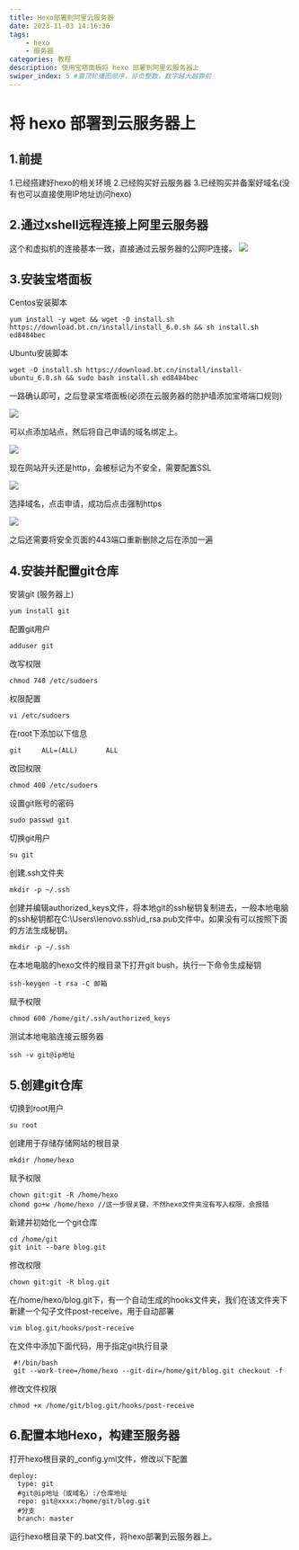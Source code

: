 ```yaml
---
title: Hexo部署到阿里云服务器
date: 2023-11-03 14:16:36
tags: 
    - hexo
    - 服务器
categories: 教程
description: 使用宝塔面板将 hexo 部署到阿里云服务器上
swiper_index: 5 #置顶轮播图顺序，非负整数，数字越大越靠前
---
```


# 将 hexo 部署到云服务器上

## 1.前提
1.已经搭建好hexo的相关环境
2.已经购买好云服务器
3.已经购买并备案好域名(没有也可以直接使用IP地址访问hexo)

## 2.通过xshell远程连接上阿里云服务器
这个和虚拟机的连接基本一致，直接通过云服务器的公网IP连接。
![](/img/xshell.png)

## 3.安装宝塔面板
Centos安装脚本

```
yum install -y wget && wget -O install.sh https://download.bt.cn/install/install_6.0.sh && sh install.sh ed8484bec
```

Ubuntu安装脚本
```
wget -O install.sh https://download.bt.cn/install/install-ubuntu_6.0.sh && sudo bash install.sh ed8484bec
```

一路确认即可，之后登录宝塔面板(必须在云服务器的防护墙添加宝塔端口规则)

<img src="/img/宝塔端口.png">

可以点添加站点，然后将自己申请的域名绑定上。

<img src="/img/宝塔域名.png">

现在网站开头还是http，会被标记为不安全，需要配置SSL

<img src="/img/宝塔SSL1.png">

选择域名，点击申请，成功后点击强制https

<img src="/img/宝塔SSL2.png">

之后还需要将安全页面的443端口重新删除之后在添加一遍

## 4.安装并配置git仓库

安装git (服务器上)
```
yum install git
```

配置git用户
```
adduser git
```

改写权限
```
chmod 740 /etc/sudoers
```

权限配置
```
vi /etc/sudoers
```

在root下添加以下信息
```
git     ALL=(ALL)       ALL
```

改回权限
```
chmod 400 /etc/sudoers
```

设置git账号的密码
```
sudo passwd git
```

切换git用户
```
su git
```

创建.ssh文件夹
```
mkdir -p ~/.ssh
```

创建并编辑authorized_keys文件，将本地git的ssh秘钥复制进去，一般本地电脑的ssh秘钥都在C:\Users\lenovo\.ssh\id_rsa.pub文件中。如果没有可以按照下面的方法生成秘钥。
```
mkdir -p ~/.ssh

```

在本地电脑的hexo文件的根目录下打开git bush，执行一下命令生成秘钥
```
ssh-keygen -t rsa -C 邮箱
```

赋予权限
```
chmod 600 /home/git/.ssh/authorized_keys
```

测试本地电脑连接云服务器
```
ssh -v git@ip地址
```

## 5.创建git仓库

切换到root用户
```
su root
```

创建用于存储存储网站的根目录
```
mkdir /home/hexo
```

赋予权限
```
chown git:git -R /home/hexo
chomd go+w /home/hexo //这一步很关键，不然hexo文件夹没有写入权限，会报错
```

新建并初始化一个git仓库
```
cd /home/git
git init --bare blog.git
```

修改权限
```
chown git:git -R blog.git

```

在/home/hexo/blog.git下，有一个自动生成的hooks文件夹，我们在该文件夹下新建一个勾子文件post-receive，用于自动部署
```
vim blog.git/hooks/post-receive
```

在文件中添加下面代码，用于指定git执行目录
```
 #!/bin/bash 
 git --work-tree=/home/hexo --git-dir=/home/git/blog.git checkout -f 
```

修改文件权限
```
chmod +x /home/git/blog.git/hooks/post-receive
```

## 6.配置本地Hexo，构建至服务器

打开hexo根目录的_config.yml文件，修改以下配置
```
deploy:
  type: git
  #git@ip地址（或域名）:/仓库地址
  repo: git@xxxx:/home/git/blog.git
  #分支
  branch: master
```

运行hexo根目录下的.bat文件，将hexo部署到云服务器上。